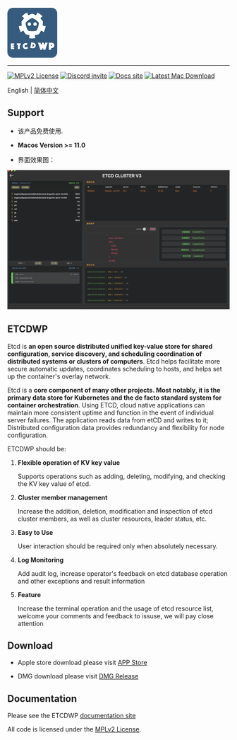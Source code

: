 ![ETCDWP](icon.png "ETCDWP")

---
[![MPLv2 License][6]][7]
[![Discord invite][8]][9]
[![Docs site][5]][3]
[![Latest Mac Download][10]][2]


English | [简体中文](./README_zh.md)
## Support

- 该产品免费使用.

- **Macos Version >= 11.0**

- 界面效果图：

![ETCDWP](etcdwp.png "ETCDWP")
## ETCDWP

Etcd is **an open source distributed unified key-value store for shared configuration, service discovery, and scheduling coordination of distributed systems or clusters of computers**. Etcd helps facilitate more secure automatic updates, coordinates scheduling to hosts, and helps set up the container's overlay network.

Etcd is a **core component of many other projects. Most notably, it is the primary data store for Kubernetes and the de facto standard system for container orchestration**. Using ETCD, cloud native applications can maintain more consistent uptime and function in the event of individual server failures. The application reads data from etCD and writes to it; Distributed configuration data provides redundancy and flexibility for node configuration.


ETCDWP should be:

1. **Flexible operation of KV key value**
    
    Supports operations such as adding, deleting, modifying, and checking the KV key value of etcd.

2. **Cluster member management**

    Increase the addition, deletion, modification and inspection of etcd cluster members, as well as cluster resources, leader status, etc.

3. **Easy to Use**

    User interaction should be required only when absolutely necessary.

4. **Log Monitoring**

    Add audit log, increase operator's feedback on etcd database operation and other exceptions and result information

5. **Feature**

    Increase the terminal operation and the usage of etcd resource list, welcome your comments and feedback to issuse, we will pay close attention


## Download

- Apple store download please visit [APP Store][1]


- DMG download please visit [DMG Release][2]


## Documentation

Please see the ETCDWP [documentation site][3]

All code is licensed under the [MPLv2 License][4].

[1]: https://apps.apple.com/cn/app/etcdwp/id1617626187?mt=12
[2]: https://github.com/workpieces/etcdWpSite/releases
[3]: https://github.com/workpieces/etcdWpSite/wiki
[4]: https://github.com/workpieces/etcdWpSite/blob/main/LICENSE
[5]: https://img.shields.io/badge/Docs-Learn%20more-ffc7c7
[6]: https://img.shields.io/badge/license-MPLv2-blue.svg?style=flat-square
[7]: https://www.mozilla.org/MPL/2.0/
[8]: https://img.shields.io/badge/Discord-Come%20and%20chill-blue
[9]: https://github.com/workpieces/etcdWpSite/issues
[10]: https://img.shields.io/teamcity/https/build.syncthing.net/s/Syncthing_BuildMac.svg?style=flat-square&label=mac+build

